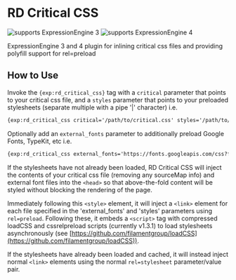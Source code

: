 # RD Critical CSS

![supports ExpressionEngine 3](https://img.shields.io/badge/ExpressionEngine-3-3784B0.svg) ![supports ExpressionEngine 4](https://img.shields.io/badge/ExpressionEngine-4-3784B0.svg)

ExpressionEngine 3 and 4 plugin for inlining critical css files and providing polyfill support for rel=preload

## How to Use

Invoke the `{exp:rd_critical_css}` tag with a `critical` parameter that points to your critical css file, and a `styles` parameter that points to your preloaded stylesheets (separate multiple with a pipe '|' character) i.e.

```html
{exp:rd_critical_css critical='/path/to/critical.css' styles='/path/to/stylesheet1.css|/path/to/stylesheet2.css'}
```

Optionally add an `external_fonts` parameter to additionally preload Google Fonts, TypeKit, etc i.e.

```html
{exp:rd_critical_css external_fonts='https://fonts.googleapis.com/css?family=Open+Sans' critical='/path/to/critical.css' styles='/path/to/stylesheet1.css|/path/to/stylesheet2.css'}
```

If the stylesheets have not already been loaded, RD Critical CSS will inject the contents of your critical css file (removing any sourceMap info) and external font files into the `<head>` so that above-the-fold content will be styled without blocking the rendering of the page.

Immediately following this `<style>` element, it will inject a `<link>` element for each file specified in the 'external_fonts' and 'styles' parameters using `rel=preload`. Following these, it embeds a `<script>` tag with compressed loadCSS and cssrelpreload scripts (currently v1.3.1) to load stylesheets asynchronously (see [https://github.com/filamentgroup/loadCSS](https://github.com/filamentgroup/loadCSS)).

If the stylesheets have already been loaded and cached, it will instead inject normal `<link>` elements using the normal `rel=stylesheet` parameter/value pair.